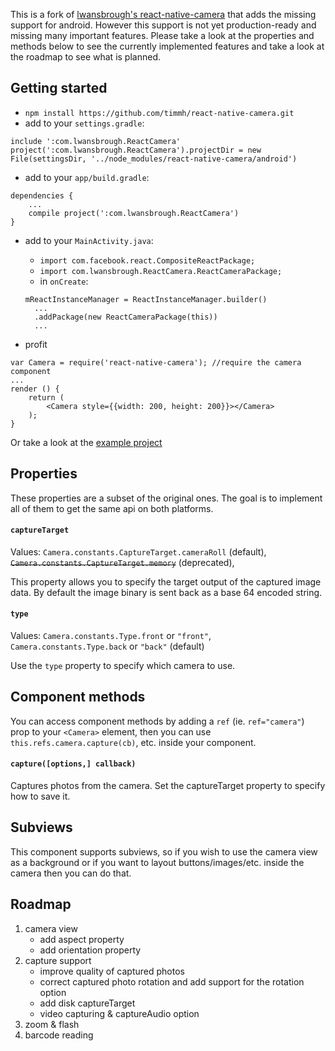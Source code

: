 This is a fork of [lwansbrough's react-native-camera](https://github.com/lwansbrough/react-native-camera) that adds the missing support for android.
However this support is not yet production-ready and missing many important features. Please take a look at the properties and methods below to see the currently implemented features and take a look at the roadmap to see what is planned.

## Getting started

* `npm install https://github.com/timmh/react-native-camera.git`
* add to your `settings.gradle`:
```
include ':com.lwansbrough.ReactCamera'
project(':com.lwansbrough.ReactCamera').projectDir = new File(settingsDir, '../node_modules/react-native-camera/android')
```
* add to your `app/build.gradle`:
```
dependencies {
	...
	compile project(':com.lwansbrough.ReactCamera')
}
```
* add to your `MainActivity.java`:
  * `import com.facebook.react.CompositeReactPackage;`
  * `import com.lwansbrough.ReactCamera.ReactCameraPackage;`
  * in `onCreate`:
  ```
  mReactInstanceManager = ReactInstanceManager.builder()
	...
	.addPackage(new ReactCameraPackage(this))
	...
  ```

* profit
```
var Camera = require('react-native-camera'); //require the camera component
...
render () {
	return (
		<Camera style={{width: 200, height: 200}}></Camera>
	);
}
```
Or take a look at the [example project](https://github.com/timmh/react-native-camera/tree/master/example)


## Properties
These properties are a subset of the original ones. The goal is to implement all of them to get the same api on both platforms.


#### `captureTarget`

Values: `Camera.constants.CaptureTarget.cameraRoll` (default), ~~`Camera.constants.CaptureTarget.memory`~~ (deprecated),

This property allows you to specify the target output of the captured image data. By default the image binary is sent back as a base 64 encoded string.


#### `type`

Values: `Camera.constants.Type.front` or `"front"`, `Camera.constants.Type.back` or `"back"` (default)

Use the `type` property to specify which camera to use.


## Component methods

You can access component methods by adding a `ref` (ie. `ref="camera"`) prop to your `<Camera>` element, then you can use `this.refs.camera.capture(cb)`, etc. inside your component.

#### `capture([options,] callback)`

Captures photos from the camera. Set the captureTarget property to specify how to save it.


## Subviews
This component supports subviews, so if you wish to use the camera view as a background or if you want to layout buttons/images/etc. inside the camera then you can do that.


## Roadmap
1. camera view
	* add aspect property
	* add orientation property
2. capture support
	* improve quality of captured photos
	* correct captured photo rotation and add support for the rotation option
	* add disk captureTarget
	* video capturing & captureAudio option
3. zoom & flash
4. barcode reading
